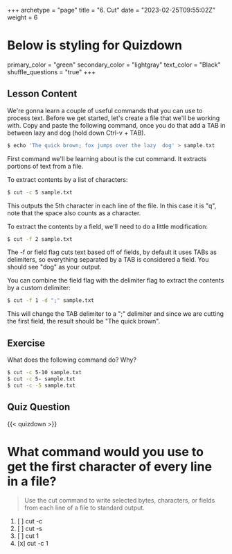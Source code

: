 +++
archetype = "page"
title = "6. Cut"
date = "2023-02-25T09:55:02Z"
weight = 6
# Below is styling for Quizdown
primary_color = "green"
secondary_color = "lightgray"
text_color = "Black"
shuffle_questions = "true"
+++

## Lesson Content

We're gonna learn a couple of useful commands that you can use to process text. Before we get started, let's create a file that we'll be working with. Copy and paste the following command, once you do that add a TAB in between lazy and dog (hold down Ctrl-v + TAB).

```bash
$ echo 'The quick brown; fox jumps over the lazy  dog' > sample.txt
```

First command we'll be learning about is the cut command. It extracts portions of text from a file. 

To extract contents by a list of characters: 

```bash
$ cut -c 5 sample.txt
```

This outputs the 5th character in each line of the file. In this case it is "q", note that the space also counts as a character. 

To extract the contents by a field, we'll need to do a little modification: 

```bash
$ cut -f 2 sample.txt
```

The -f or field flag cuts text based off of fields, by default it uses TABs as delimiters, so everything separated by a TAB is considered a field. You should see "dog" as your output.

You can combine the field flag with the delimiter flag to extract the contents by a custom delimiter: 

```bash
$ cut -f 1 -d ";" sample.txt
```

This will change the TAB delimiter to a ";" delimiter and since we are cutting the first field, the result should be "The quick brown".

## Exercise

What does the following command do? Why?

```bash
$ cut -c 5-10 sample.txt
$ cut -c 5- sample.txt
$ cut -c -5 sample.txt
```

## Quiz Question

{{< quizdown >}}

# What command would you use to get the first character of every line in a file?

> Use the cut command to write selected bytes, characters, or fields from each line of a file to standard output. 

1. [ ] cut -c
2. [ ] cut -s
3. [ ] cut 1
4. [x] cut -c 1 